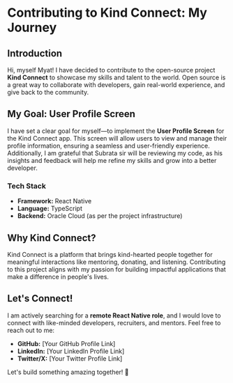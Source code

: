 # Contributing to Kind Connect: My Journey

## Introduction

Hi, myself Myat! I have decided to contribute to the open-source project **Kind Connect** to showcase my skills and talent to the world. Open source is a great way to collaborate with developers, gain real-world experience, and give back to the community.

## My Goal: User Profile Screen

I have set a clear goal for myself—to implement the **User Profile Screen** for the Kind Connect app. This screen will allow users to view and manage their profile information, ensuring a seamless and user-friendly experience. Additionally, I am grateful that Subrata sir will be reviewing my code, as his insights and feedback will help me refine my skills and grow into a better developer.

### Tech Stack
- **Framework:** React Native
- **Language:** TypeScript
- **Backend:** Oracle Cloud (as per the project infrastructure)

## Why Kind Connect?
Kind Connect is a platform that brings kind-hearted people together for meaningful interactions like mentoring, donating, and listening. Contributing to this project aligns with my passion for building impactful applications that make a difference in people's lives.

## Let's Connect!
I am actively searching for a **remote React Native role**, and I would love to connect with like-minded developers, recruiters, and mentors. Feel free to reach out to me:

- **GitHub:** [Your GitHub Profile Link]
- **LinkedIn:** [Your LinkedIn Profile Link]
- **Twitter/X:** [Your Twitter Profile Link]

Let's build something amazing together! 🚀
